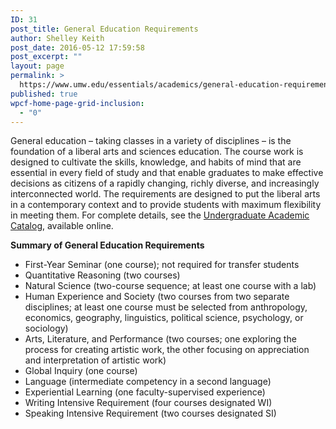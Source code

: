 ```yaml
---
ID: 31
post_title: General Education Requirements
author: Shelley Keith
post_date: 2016-05-12 17:59:58
post_excerpt: ""
layout: page
permalink: >
  https://www.umw.edu/essentials/academics/general-education-requirements/
published: true
wpcf-home-page-grid-inclusion:
  - "0"
---
```

General education – taking classes in a variety of disciplines – is the foundation of a liberal arts and sciences education. The course work is designed to cultivate the skills, knowledge, and habits of mind that are essential in every field of study and that enable graduates to make effective decisions as citizens of a rapidly changing, richly diverse, and increasingly interconnected world. The requirements are designed to put the liberal arts in a contemporary context and to provide students with maximum flexibility in meeting them. For complete details, see the <a href="http://publications.umw.edu/undergraduatecatalog/courses-of-study/general-education/general-education-course-list/">Undergraduate Academic Catalog</a>, available online.

<strong>Summary of General Education Requirements </strong>
<ul>
 	<li>First-Year Seminar (one course); not required for transfer students</li>
 	<li>Quantitative Reasoning (two courses)</li>
 	<li>Natural Science (two-course sequence; at least one course with a lab)</li>
 	<li>Human Experience and Society (two courses from two separate disciplines; at least one course must be selected from anthropology, economics, geography, linguistics, political science, psychology, or sociology)</li>
 	<li>Arts, Literature, and Performance (two courses; one exploring the process for creating artistic work, the other focusing on appreciation and interpretation of artistic work)</li>
 	<li>Global Inquiry (one course)</li>
 	<li>Language (intermediate competency in a second language)</li>
 	<li>Experiential Learning (one faculty-supervised experience)</li>
 	<li>Writing Intensive Requirement (four courses designated WI)</li>
 	<li>Speaking Intensive Requirement (two courses designated SI)</li>
</ul>